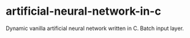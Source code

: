 # artificial-neural-network-in-c
Dynamic vanilla artificial neural network written in C. Batch input layer.
